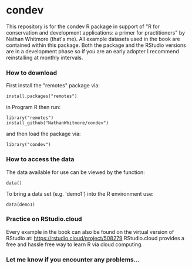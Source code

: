 # condev
This repository is for the condev R package in support of "R for conservation and development applications: a primer for practitioners" by Nathan Whitmore (that's me). All example datasets used in the book are contained within this package.
Both the package and the RStudio versions are in a development phase so if you are an early adopter I recommend reinstalling at monthly intervals.

### How to download
First install the "remotes" package via:
```
install.packages("remotes")
```

in Program R then run:
```
library("remotes") 
install_github("NathanWhitmore/condev")
```

and then load the package via:
```
library("condev")
```

### How to access the data
The data available for use can be viewed by the function:
```
data()
```
To bring a data set (e.g. 'demo1') into the R environment use:
```
data(demo1)
```

### Practice on RStudio.cloud
Every example in the book can also be found on the virtual version of RStudio at: https://rstudio.cloud/project/508279
RStudio.cloud provides a free and hassle free way to learn R via cloud computing.

### Let me know if you encounter any problems...
